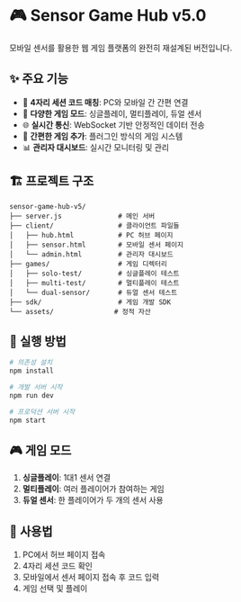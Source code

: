 # 🎮 Sensor Game Hub v5.0

모바일 센서를 활용한 웹 게임 플랫폼의 완전히 재설계된 버전입니다.

## ✨ 주요 기능

- 📱 **4자리 세션 코드 매칭**: PC와 모바일 간 간편 연결
- 🎯 **다양한 게임 모드**: 싱글플레이, 멀티플레이, 듀얼 센서
- 🌐 **실시간 통신**: WebSocket 기반 안정적인 데이터 전송
- 🚀 **간편한 게임 추가**: 플러그인 방식의 게임 시스템
- 📊 **관리자 대시보드**: 실시간 모니터링 및 관리

## 🏗️ 프로젝트 구조

```
sensor-game-hub-v5/
├── server.js              # 메인 서버
├── client/                # 클라이언트 파일들
│   ├── hub.html           # PC 허브 페이지
│   ├── sensor.html        # 모바일 센서 페이지
│   └── admin.html         # 관리자 대시보드
├── games/                 # 게임 디렉터리
│   ├── solo-test/         # 싱글플레이 테스트
│   ├── multi-test/        # 멀티플레이 테스트
│   └── dual-sensor/       # 듀얼 센서 테스트
├── sdk/                   # 게임 개발 SDK
└── assets/               # 정적 자산
```

## 🚀 실행 방법

```bash
# 의존성 설치
npm install

# 개발 서버 시작
npm run dev

# 프로덕션 서버 시작
npm start
```

## 🎮 게임 모드

1. **싱글플레이**: 1대1 센서 연결
2. **멀티플레이**: 여러 플레이어가 참여하는 게임
3. **듀얼 센서**: 한 플레이어가 두 개의 센서 사용

## 📱 사용법

1. PC에서 허브 페이지 접속
2. 4자리 세션 코드 확인
3. 모바일에서 센서 페이지 접속 후 코드 입력
4. 게임 선택 및 플레이